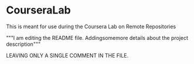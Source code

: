 # CourseraLab
This is meant for use during the Coursera Lab on Remote Repositories

"""I am editing the README file. Addingsomemore details about the project description"""

LEAVING ONLY A SINGLE COMMENT IN THE FILE.
